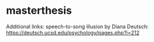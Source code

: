 # masterthesis

Additional links:
speech-to-song illusion by Diana Deutsch:
https://deutsch.ucsd.edu/psychology/pages.php?i=212
